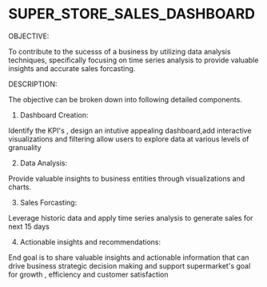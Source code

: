 # SUPER_STORE_SALES_DASHBOARD

OBJECTIVE:

To contribute to the sucesss of a business by utilizing data analysis techniques, specifically focusing on time series analysis to provide valuable insights and accurate sales forcasting.

DESCRIPTION:


The objective can be broken down into following detailed components.

1) Dashboard Creation:


Identify the KPI's , design an intutive appealing dashboard,add interactive visualizations and filtering allow users to explore data at various levels of granuality

2) Data Analysis:

Provide valuable insights to business entities through visualizations and charts.

3) Sales Forcasting:

 Leverage historic data and apply time series analysis to generate sales for next 15 days

4) Actionable insights and recommendations:

End goal is to share valuable insights and actionable information that can drive business strategic decision making and support supermarket's goal for growth , efficiency and customer satisfaction

